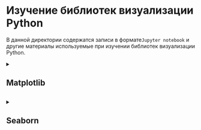 # Изучение библиотек визуализации Python

В данной директории содержатся записи в формате`Jupyter notebook` 
и другие материалы используемые при изучении библиотек визуализации Python.

<details>

<summary><h2>Matplotlib<h2></summary>

Примеры использования библиотеки `matplotlib` изложены в 
[matplotlib.ipynb][matplotlib_notebook]

### Графики полученные с использованием библиотеки Matplotlib

### График параболы
![График параболы matplotlib][first_graph_matplotlib]

### График параболы с желтой и пунктирной линией
![График параболы с желтой и пунктирной линией matplotlib][second_graph_matplotlib]

### Несколько графиков
![Несколько графиков на одном поле matplotlib][multiple_graphs_matplotlib]

### Несколько раздельных графиков
![Несколько раздельных графиков matplotlib][several_multiple_graphs_matplotlib]

### Столбчатая диаграмма
![Столбчатая диаграмма matplotlib][first_bar_chart_matplotlib]

</details>

<details>

<summary><h2>Seaborn<h2></summary>

Примеры использования библиотеки `seaborn` изложены в
[seaborn.ipynb][seaborn_notebook]

### Графики полученные с использованием библиотеки Seaborn

### График отношения чаевых к общему счету, раделенный на обед и ужин
![График отношения чаевых к общему счету, раделенный на обед и ужин][first_graph_seaborn]

### График отношения чаевых к общему счету, раделенный на дни недели
![График отношения чаевых к общему счету, раделенный на дни недели][second_graph_seaborn]

### Еще один график  (количество счетов к общему счету), показывающий распределение данных
![Распределение данных][third_graph_seaborn]

### Различные представления многомерных данных
![Первый пример][fourth_graph_seaborn]

![Второй пример][fifth_graph_seaborn]

![Третий пример][sixth_graph_seaborn]


</details>


<!-- Ссылки -->


<!-- Для matplotlib -->

[matplotlib_notebook]: matplotlib.ipynb "Примеры использования библиотеки `matplotlib`"
<!-- Графики matplotlib -->
<!-- График параболы -->
[first_graph_matplotlib]: media/matplotlib/first_graph.jpg
<!-- График параболы с желтой и пунктирной линией -->
[second_graph_matplotlib]: media/matplotlib/second_graph.jpg
<!-- Несколько графиков на одном поле -->
[multiple_graphs_matplotlib]: media/matplotlib/multiple_graphs.jpg
<!-- Несколько раздельных графиков -->
[several_multiple_graphs_matplotlib]: media/matplotlib/several_multiple_graphs.jpg
<!-- Столбчатая диаграмма -->
[first_bar_chart_matplotlib]: media/matplotlib/first_bar_chart.jpg
<!-- Для seaborn -->
[seaborn_notebook]: seaborn.ipynb
<!-- Графики matplotlib -->
<!-- График отношения чаевых к общему счету, раделенный на обед и ужин -->
[first_graph_seaborn]: media/seaborn/first_graph.jpg
<!-- График отношения чаевых к общему счету, раделенный на дни недели -->
[second_graph_seaborn]: media/seaborn/second_graph.jpg
<!-- График, показывающий распределение данных -->
[third_graph_seaborn]: media/seaborn/third_graph.jpg
<!-- Графики с различными представлениями многомерных данных -->
[fourth_graph_seaborn]: media/seaborn/fourth_graph.jpg
[fifth_graph_seaborn]: media/seaborn/fifth_graph.jpg
[sixth_graph_seaborn]: media/seaborn/sixth_graph.jpg
